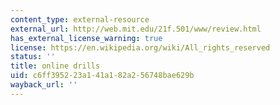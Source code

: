 ```yaml
---
content_type: external-resource
external_url: http://web.mit.edu/21f.501/www/review.html
has_external_license_warning: true
license: https://en.wikipedia.org/wiki/All_rights_reserved
status: ''
title: online drills
uid: c6ff3952-23a1-41a1-82a2-56748bae629b
wayback_url: ''
---
```

